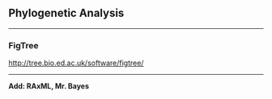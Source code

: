 ## Phylogenetic Analysis

----

### FigTree

http://tree.bio.ed.ac.uk/software/figtree/

----

**Add: RAxML, Mr. Bayes**
